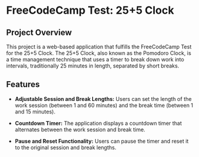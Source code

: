 # FreeCodeCamp Test: 25+5 Clock

## Project Overview

This project is a web-based application that fulfills the FreeCodeCamp Test for the 25+5 Clock. The 25+5 Clock, also known as the Pomodoro Clock, is a time management technique that uses a timer to break down work into intervals, traditionally 25 minutes in length, separated by short breaks.

## Features

- **Adjustable Session and Break Lengths:** Users can set the length of the work session (between 1 and 60 minutes) and the break time (between 1 and 15 minutes).
  
- **Countdown Timer:** The application displays a countdown timer that alternates between the work session and break time.

- **Pause and Reset Functionality:** Users can pause the timer and reset it to the original session and break lengths.
